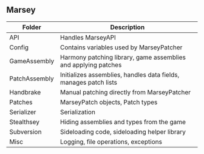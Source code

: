 ## Marsey

| Folder        | Description                                                      |
|---------------|------------------------------------------------------------------|
| API           | Handles MarseyAPI                                                |
| Config        | Contains variables used by MarseyPatcher                         | 
| GameAssembly  | Harmony patching library, game assemblies and applying patches   |
| PatchAssembly | Initializes assemblies, handles data fields, manages patch lists |
| Handbrake     | Manual patching directly from MarseyPatcher                      |
| Patches       | MarseyPatch objects, Patch types                                 |
| Serializer    | Serialization                                                    |
| Stealthsey    | Hiding assemblies and types from the game                        |
| Subversion    | Sideloading code, sideloading helper library                     |
| Misc          | Logging, file operations, exceptions                             |
